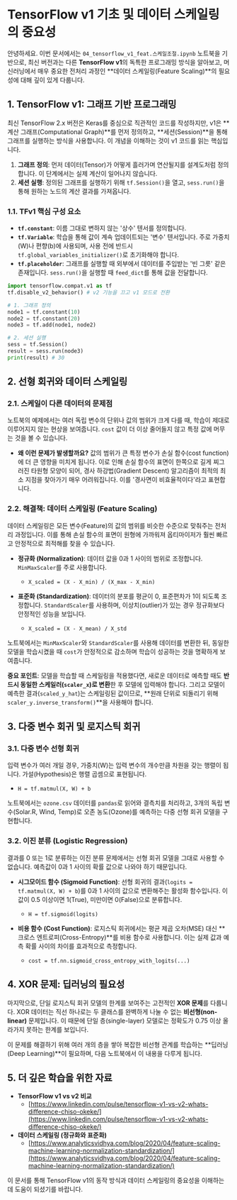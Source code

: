 # TensorFlow v1 기초 및 데이터 스케일링의 중요성

안녕하세요. 이번 문서에서는 `04_tensorflow_v1_feat.스케일조절.ipynb` 노트북을 기반으로, 최신 버전과는 다른 **TensorFlow v1**의 독특한 프로그래밍 방식을 알아보고, 머신러닝에서 매우 중요한 전처리 과정인 **데이터 스케일링(Feature Scaling)**의 필요성에 대해 깊이 있게 다룹니다.

## 1. TensorFlow v1: 그래프 기반 프로그래밍

최신 TensorFlow 2.x 버전은 Keras를 중심으로 직관적인 코드를 작성하지만, v1은 **계산 그래프(Computational Graph)**를 먼저 정의하고, **세션(Session)**을 통해 그래프를 실행하는 방식을 사용합니다. 이 개념을 이해하는 것이 v1 코드를 읽는 핵심입니다.

1.  **그래프 정의**: 먼저 데이터(Tensor)가 어떻게 흘러가며 연산될지를 설계도처럼 정의합니다. 이 단계에서는 실제 계산이 일어나지 않습니다.
2.  **세션 실행**: 정의된 그래프를 실행하기 위해 `tf.Session()`을 열고, `sess.run()`을 통해 원하는 노드의 계산 결과를 가져옵니다.

### 1.1. TFv1 핵심 구성 요소

- **`tf.constant`**: 이름 그대로 변하지 않는 '상수' 텐서를 정의합니다.
- **`tf.Variable`**: 학습을 통해 값이 계속 업데이트되는 '변수' 텐서입니다. 주로 가중치(W)나 편향(b)에 사용되며, 사용 전에 반드시 `tf.global_variables_initializer()`로 초기화해야 합니다.
- **`tf.placeholder`**: 그래프를 실행할 때 외부에서 데이터를 주입받는 '빈 그릇' 같은 존재입니다. `sess.run()`을 실행할 때 `feed_dict`를 통해 값을 전달합니다.

```python
import tensorflow.compat.v1 as tf
tf.disable_v2_behavior() # v2 기능을 끄고 v1 모드로 전환

# 1. 그래프 정의
node1 = tf.constant(10)
node2 = tf.constant(20)
node3 = tf.add(node1, node2)

# 2. 세션 실행
sess = tf.Session()
result = sess.run(node3)
print(result) # 30
```

## 2. 선형 회귀와 데이터 스케일링

### 2.1. 스케일이 다른 데이터의 문제점

노트북의 예제에서는 여러 독립 변수의 단위나 값의 범위가 크게 다를 때, 학습이 제대로 이루어지지 않는 현상을 보여줍니다. `cost` 값이 더 이상 줄어들지 않고 특정 값에 머무는 것을 볼 수 있습니다.

- **왜 이런 문제가 발생할까요?** 값의 범위가 큰 특정 변수가 손실 함수(cost function)에 더 큰 영향을 미치게 됩니다. 이로 인해 손실 함수의 표면이 한쪽으로 길게 찌그러진 타원형 모양이 되어, 경사 하강법(Gradient Descent) 알고리즘이 최적의 최소 지점을 찾아가기 매우 어려워집니다. 이를 '경사면이 비효율적이다'라고 표현합니다.

### 2.2. 해결책: 데이터 스케일링 (Feature Scaling)

데이터 스케일링은 모든 변수(Feature)의 값의 범위를 비슷한 수준으로 맞춰주는 전처리 과정입니다. 이를 통해 손실 함수의 표면이 원형에 가까워져 옵티마이저가 훨씬 빠르고 안정적으로 최적해를 찾을 수 있습니다.

- **정규화 (Normalization)**: 데이터 값을 0과 1 사이의 범위로 조정합니다. `MinMaxScaler`를 주로 사용합니다.
  - `X_scaled = (X - X_min) / (X_max - X_min)`

- **표준화 (Standardization)**: 데이터의 분포를 평균이 0, 표준편차가 1이 되도록 조정합니다. `StandardScaler`를 사용하며, 이상치(outlier)가 있는 경우 정규화보다 안정적인 성능을 보입니다.
  - `X_scaled = (X - X_mean) / X_std`

노트북에서는 `MinMaxScaler`와 `StandardScaler`를 사용해 데이터를 변환한 뒤, 동일한 모델을 학습시켰을 때 `cost`가 안정적으로 감소하며 학습이 성공하는 것을 명확하게 보여줍니다.

**중요 포인트**: 모델을 학습할 때 스케일링을 적용했다면, 새로운 데이터로 예측할 때도 **반드시 동일한 스케일러(`scaler_x`)로 변환**한 후 모델에 입력해야 합니다. 그리고 모델이 예측한 결과(`scaled_y_hat`)는 스케일링된 값이므로, **원래 단위로 되돌리기 위해 `scaler_y.inverse_transform()`**을 사용해야 합니다.

## 3. 다중 변수 회귀 및 로지스틱 회귀

### 3.1. 다중 변수 선형 회귀

입력 변수가 여러 개일 경우, 가중치(W)는 입력 변수의 개수만큼 차원을 갖는 행렬이 됩니다. 가설(Hypothesis)은 행렬 곱셈으로 표현됩니다.

- `H = tf.matmul(X, W) + b`

노트북에서는 `ozone.csv` 데이터를 `pandas`로 읽어와 결측치를 처리하고, 3개의 독립 변수(Solar.R, Wind, Temp)로 오존 농도(Ozone)를 예측하는 다중 선형 회귀 모델을 구현합니다.

### 3.2. 이진 분류 (Logistic Regression)

결과를 0 또는 1로 분류하는 이진 분류 문제에서는 선형 회귀 모델을 그대로 사용할 수 없습니다. 예측값이 0과 1 사이의 확률 값으로 나와야 하기 때문입니다.

- **시그모이드 함수 (Sigmoid Function)**: 선형 회귀의 결과(`logits = tf.matmul(X, W) + b`)를 0과 1 사이의 값으로 변환해주는 활성화 함수입니다. 이 값이 0.5 이상이면 1(True), 미만이면 0(False)으로 분류합니다.
  - `H = tf.sigmoid(logits)`

- **비용 함수 (Cost Function)**: 로지스틱 회귀에서는 평균 제곱 오차(MSE) 대신 **크로스 엔트로피(Cross-Entropy)**를 비용 함수로 사용합니다. 이는 실제 값과 예측 확률 사이의 차이를 효과적으로 측정합니다.
  - `cost = tf.nn.sigmoid_cross_entropy_with_logits(...)`

## 4. XOR 문제: 딥러닝의 필요성

마지막으로, 단일 로지스틱 회귀 모델의 한계를 보여주는 고전적인 **XOR 문제**를 다룹니다. XOR 데이터는 직선 하나로는 두 클래스를 완벽하게 나눌 수 없는 **비선형(non-linear)** 문제입니다. 이 때문에 단일 층(single-layer) 모델로는 정확도가 0.75 이상 올라가지 못하는 한계를 보입니다.

이 문제를 해결하기 위해 여러 개의 층을 쌓아 복잡한 비선형 관계를 학습하는 **딥러닝(Deep Learning)**이 필요하며, 다음 노트북에서 이 내용을 다루게 됩니다.

## 5. 더 깊은 학습을 위한 자료

- **TensorFlow v1 vs v2 비교**
  - [https://www.linkedin.com/pulse/tensorflow-v1-vs-v2-whats-difference-chiso-okeke/](https://www.linkedin.com/pulse/tensorflow-v1-vs-v2-whats-difference-chiso-okeke/)
- **데이터 스케일링 (정규화와 표준화)**
  - [https://www.analyticsvidhya.com/blog/2020/04/feature-scaling-machine-learning-normalization-standardization/](https://www.analyticsvidhya.com/blog/2020/04/feature-scaling-machine-learning-normalization-standardization/)

이 문서를 통해 TensorFlow v1의 동작 방식과 데이터 스케일링의 중요성을 이해하는 데 도움이 되셨기를 바랍니다.
